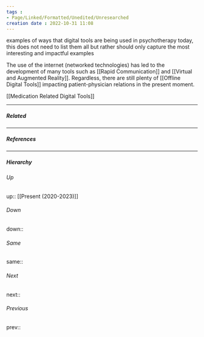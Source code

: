 ```yaml
---
tags :
- Page/Linked/Formatted/Unedited/Unresearched
creation date : 2022-10-31 11:08 
---
```


examples of ways that digital tools are being used in psychotherapy today, this does not need to list them all but rather should only capture the most interesting and impactful examples

The use of the internet (networked technologies) has led to the development of many tools such as [[Rapid Communication]] and [[Virtual and Augmented Reality]]. Regardless, there are still plenty of [[Offline Digital Tools]] impacting patient-physician relations in the present moment.

[[Medication Related Digital Tools]]

---
##### Related


---
##### References


---
##### Hierarchy
###### Up
up:: [[Present (2020-2023)]]
###### Down
down:: 
###### Same
same:: 
###### Next
next:: 
###### Previous
prev:: 